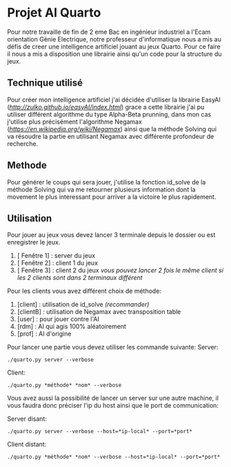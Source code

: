 # Projet AI Quarto

Pour notre travaille de fin de 2 eme Bac en ingénieur industriel a l'Ecam orientation Génie Electrique, notre professeur d'informatique nous a mis au défis de creer une intelligence artificiel jouant au jeux Quarto.
Pour ce faire il nous a mis a disposition une librairie ainsi qu'un code pour la structure du jeux.

## Technique utilisé

Pour créer mon intelligence artificiel j'ai décidée d'utiliser la librairie EasyAI (*http://zulko.github.io/easyAI/index.html*) grace a cette librairie j'ai pu utiliser différent algorithme du type Alpha-Beta prunning, dans mon cas j'utilise plus précisément l'algorithme Negamax (*https://en.wikipedia.org/wiki/Negamax*) ainsi que la méthode Solving qui va résoudre la partie en utilisant Negamax avec différente profondeur de recherche.

## Methode

Pour générer le coups qui sera jouer, j'utilise la fonction id_solve de la méthode Solving qui va me retourner plusieurs information dont la movement le plus interessant pour arriver a la victoire le plus rapidement.

## Utilisation

Pour jouer au jeux vous devez lancer 3 terminale depuis le dossier ou est enregistrer le jeux.
 1. [ Fenêtre 1] : server du jeux
 2. [ Fenêtre 2] : client 1 du jeux
 3. [ Fenêtre 3] : client 2 du jeux
*vous pouvez lancer 2 fois le même client si les 2 clients sont dans 2 terminaux différent*

Pour les clients vous avez différent choix de méthode:
 1. [client] : utilisation de id_solve *(recommander)*
 2. [clientB] : utilisation de Negamax avec transposition table
 3. [user] : pour jouer contre l'AI
 4. [rdm] : AI qui agis 100% aléatoirement
 5. [prof] : AI d'origine

Pour lancer une partie vous devez utiliser les commande suivante:
Server:

    ./quarto.py server --verbose

 Client:

    ./quarto.py *méthode* *nom* --verbose

Vous avez aussi la possibilité de lancer un server sur une autre machine, il vous faudra donc préciser l'ip du host ainsi que le port de communication:

Server disant:

    ./quarto.py server --verbose --host=*ip-local* --port=*port*

 Client distant:

    ./quarto.py *méthode* *nom* --verbose --host=*ip-local* --port=*port*